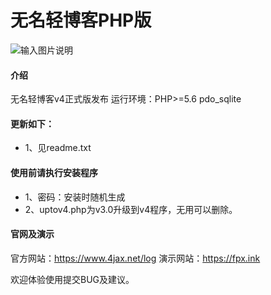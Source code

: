 # 无名轻博客PHP版

![输入图片说明](https://www.4jax.net/images/img1.jpg "截图")

#### 介绍

无名轻博客v4正式版发布
运行环境：PHP>=5.6 pdo_sqlite

#### 更新如下：

- 1、见readme.txt

#### 使用前请执行安装程序


- 1、密码：安装时随机生成
- 2、uptov4.php为v3.0升级到v4程序，无用可以删除。

#### 官网及演示

官方网站：https://www.4jax.net/log
演示网站：https://fpx.ink

欢迎体验使用提交BUG及建议。
